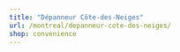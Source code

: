 ```yaml
---
title: "Dépanneur Côte-des-Neiges"
url: /montreal/depanneur-cote-des-neiges/
shop: convenience
---
```

